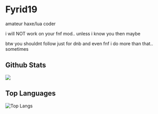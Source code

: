 # Fyrid19

amateur haxe/lua coder

i will NOT work on your fnf mod.. unless i know you then maybe

btw you shouldnt follow just for dnb and even fnf i do more than that.. sometimes

## Github Stats
![](https://github-readme-stats.vercel.app/api?username=Fyrid19&show_icons=true&theme=transparent&hide_border=true&rank_icon=github)

## Top Languages
![Top Langs](https://github-readme-stats.vercel.app/api/top-langs/?username=Fyrid19&theme=dark&size_weight=0.5&count_weight=0.5&layout=donut-vertical&hide_border=true&theme=transparent)
